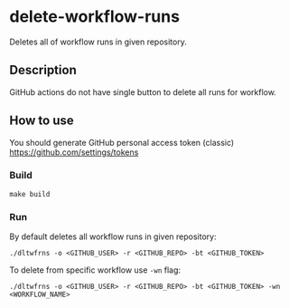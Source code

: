 # delete-workflow-runs

Deletes all of workflow runs in given repository.

## Description

GitHub actions do not have single button to delete all runs for workflow.

## How to use

You should generate GitHub personal access token (classic) \
https://github.com/settings/tokens

### Build

```shell
make build
```

### Run

By default deletes all workflow runs in given repository:

```shell
./dltwfrns -o <GITHUB_USER> -r <GITHUB_REPO> -bt <GITHUB_TOKEN>
```

To delete from specific workflow use `-wn` flag:

```shell
./dltwfrns -o <GITHUB_USER> -r <GITHUB_REPO> -bt <GITHUB_TOKEN> -wn <WORKFLOW_NAME>
```